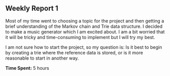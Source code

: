 ## Weekly Report 1

Most of my time went to choosing a topic for the project and then getting a brief understanding of the Markov chain and Trie data structure. I decided to make a music generator which I am excited about. I am a bit worried that it will be tricky and time-consuming to implement but I will try my best.

I am not sure how to start the project, so my question is: Is it best to begin by creating a trie where the reference data is stored, or is it more reasonable to start in another way.

**Time Spent:** 5 hours
